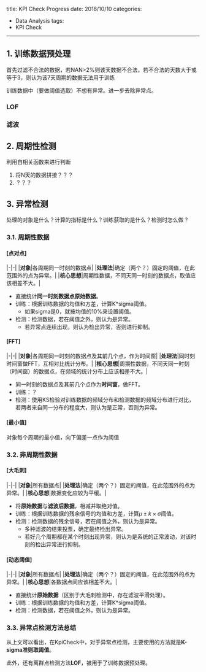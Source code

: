 title: KPI Check Progress
date: 2018/10/10
categories:
- Data Analysis
tags:
- KPI Check
---


## 1. 训练数据预处理 ##

首先过滤不合法的数据，若NAN>2%则该天数据不合法，若不合法的天数大于或等于3，则认为该7天周期的数据无法用于训练

训练数据中（要做阈值选取）不想有异常。进一步去除异常点。


### LOF ###


### 滤波 ###


## 2. 周期性检测 ##

利用自相关函数来进行判断

1. 将N天的数据拼接？？？
2. ？？？


## 3. 异常检测 ##

处理的对象是什么？计算的指标是什么？训练获取的是什么？检测时怎么做？


### 3.1. 周期性数据 ###

#### [点对点] ####

|-|-|
|**对象**|各周期同一时刻的数据点|
|**处理法**|确定（两个？）固定的阈值，在此范围外的点为异常。|
|**核心思想**|周期性数据，不同天同一时刻的数据点，取值应该相差不大。|

- 直接统计**同一时刻数据点原始数据**。
- 训练：根据训练数据的均值和方差，计算K*sigma阈值。
  - 如果sigma是0，就按均值的10%来设置阈值。
- 检测：检测数据，若在阈值之外，则认为是异常。
  - 若异常点连续出现，则认为检出异常，否则进行抑制。


#### [FFT] ####

|-|-|
|**对象**|各周期同一时刻的数据点及其前几个点，作为时间窗|
|**处理法**|同时刻时间窗做FFT，互相对比统计分布。|
|**核心思想**|周期性数据，不同天同一时刻（时间窗）的数据点，在频域的统计分布上应该相差不大。|

- 同一时刻的数据点及其前几个点作为**时间窗**，做FFT。
- 训练：？
- 检测：使用KS检验对训练数据的频域分布和检测数据的频域分布进行对比，若两者来自同一分布的程度大，则认为是正常，否则为异常。


#### [最小值] ####

对象每个周期的最小值，向下偏差一点作为阈值


### 3.2. 非周期性数据 ###

#### [大毛刺] ####

|-|-|
|**对象**|所有数据点|
|**处理法**|确定（两个？）固定的阈值，在此范围外的点为异常。|
|**核心思想**|数据变化应较为平缓。|

- 将**原始数据**与**滤波后数据**，相减并取绝对值。
- 训练：根据训练数据的残余信号的均值和方差，计算$\mu \pm k \times \sigma$阈值。
- 检测：检测数据的残余信号，若在阈值之外，则认为是异常。
  - 多种滤波的结果投票，确定最终检出异常。
  - 若好几个周期都在某个时刻出现异常，则认为是系统的正常波动，对该时刻的检出异常进行抑制。


#### [动态阈值] ####

|-|-|
|**对象**|所有数据点|
|**处理法**|确定（两个？）固定的阈值，在此范围外的点为异常。|
|**核心思想**|各数据点间应该相差不大。|

- 直接统计**原始数据**（区别于大毛刺检测中，存在滤波平滑处理）。
- 训练：根据训练数据的均值和方差，计算K*sigma阈值。
- 检测：检测数据，若在阈值之外，则认为是异常。


### 3.3. 异常点检测方法总结 ###

从上文可以看出，在KpiCheck中，对于异常点检测，主要使用的方法就是**K-sigma准则取阈值**。

此外，还有离群点检测方法**LOF**，被用于了训练数据预处理。


